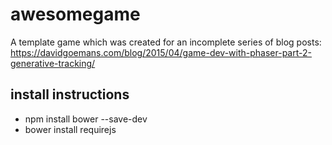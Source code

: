 # awesomegame

A template game which was created for an incomplete series of blog posts:
https://davidgoemans.com/blog/2015/04/game-dev-with-phaser-part-2-generative-tracking/

## install instructions
- npm install bower --save-dev
- bower install requirejs

